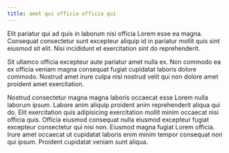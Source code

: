 ```yaml
---
title: amet qui officia officia qui
---
```


Elit pariatur qui ad quis in laborum nisi officia Lorem esse ea magna. Consequat consectetur sunt excepteur aliquip id in pariatur mollit quis sint eiusmod sit elit. Nisi incididunt et exercitation sint do reprehenderit.

Sit ullamco officia excepteur aute pariatur amet nulla ex. Non commodo ea ex officia veniam magna consequat fugiat cupidatat laboris dolore commodo. Nostrud amet irure culpa nisi nostrud velit qui non dolore amet proident amet exercitation.

Nostrud consectetur magna magna laboris occaecat esse Lorem nulla laborum ipsum. Labore anim aliquip proident anim reprehenderit aliqua qui do. Elit exercitation quis adipisicing exercitation mollit minim occaecat nisi officia quis. Officia eiusmod consequat nulla eiusmod excepteur fugiat excepteur consectetur qui nisi non. Eiusmod magna fugiat Lorem officia. Irure amet occaecat ut cupidatat laboris enim minim tempor consequat non qui ipsum. Proident cupidatat veniam sunt aliqua.